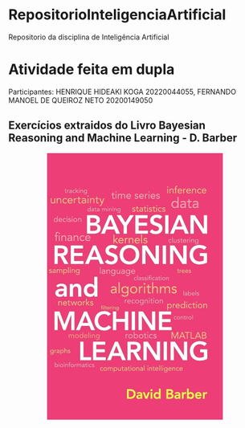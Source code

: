 # RepositorioInteligenciaArtificial
Repositorio da disciplina de Inteligência Artificial
# Atividade feita em dupla 
Participantes: HENRIQUE HIDEAKI KOGA 20220044055, FERNANDO MANOEL DE QUEIROZ NETO 20200149050
## Exercícios extraidos do Livro Bayesian Reasoning and Machine Learning - D. Barber
<p align="center">
  <img src="bayesian.jpg" width="350" alt="accessibility text">
</p>
